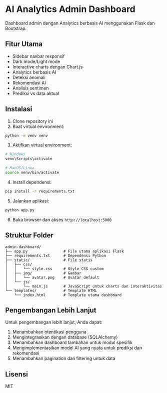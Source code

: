 # AI Analytics Admin Dashboard

Dashboard admin dengan Analytics berbasis AI menggunakan Flask dan Bootstrap.

## Fitur Utama

* Sidebar navbar responsif
* Dark mode/Light mode
* Interactive charts dengan Chart.js
* Analytics berbasis AI
* Deteksi anomali
* Rekomendasi AI
* Analisis sentimen
* Prediksi vs data aktual

## Instalasi

1. Clone repository ini
2. Buat virtual environment:
```bash
python -m venv venv
```

3. Aktifkan virtual environment:
```bash
# Windows
venv\Scripts\activate

# MacOS/Linux
source venv/bin/activate
```

4. Install dependensi:
```bash
pip install -r requirements.txt
```

5. Jalankan aplikasi:
```bash
python app.py
```

6. Buka browser dan akses `http://localhost:5000`

## Struktur Folder

```
admin-dashboard/
├── app.py                # File utama aplikasi Flask
├── requirements.txt      # Dependensi Python
├── static/               # File statis
│   ├── css/
│   │   └── style.css     # Style CSS custom
│   ├── img/              # Gambar 
│   │   └── avatar.png    # Avatar default
│   └── js/
│       └── main.js       # JavaScript untuk charts dan interaktivitas
└── templates/            # Template HTML
    └── index.html        # Template utama dashboard
```

## Pengembangan Lebih Lanjut

Untuk pengembangan lebih lanjut, Anda dapat:

1. Menambahkan otentikasi pengguna
2. Mengintegrasikan dengan database (SQLAlchemy)
3. Menambahkan dashboard tambahan untuk modul spesifik
4. Mengimplementasikan model AI yang nyata untuk prediksi dan rekomendasi
5. Menambahkan pagination dan filtering untuk data

## Lisensi

MIT